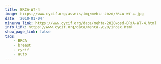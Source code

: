 ```yaml
---
title: BRCA-WT-4
image: https://www.cycif.org/assets/img/mehta-2020/BRCA-WT-4.jpg
date: '2010-01-04'
minerva_link: https://www.cycif.org/data/mehta-2020/osd-BRCA-WT-4.html
info_link: https://www.cycif.org/data/mehta-2020/index.html
show_page_link: false
tags: 
    - BRCA
    - breast
    - cycif
    - auto
---
```

